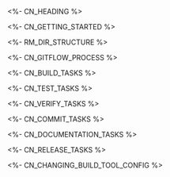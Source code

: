 <!--[CN_HEADING]-->
<%- CN_HEADING %>

<!--[]-->

<!--[CN_GETTING_STARTED]-->
<%- CN_GETTING_STARTED %>

<!--[]-->

<!--[RM_DIR_STRUCTURE]-->
<%- RM_DIR_STRUCTURE %>

<!--[]-->

<!--[CN_GITFLOW_PROCESS]-->
<%- CN_GITFLOW_PROCESS %>

<!--[]-->

<!--[CN_BUILD_TASKS]-->
<%- CN_BUILD_TASKS %>

<!--[]-->

<!--[CN_TEST_TASKS]-->
<%- CN_TEST_TASKS %>

<!--[]-->

<!--[CN_VERIFY_TASKS]-->
<%- CN_VERIFY_TASKS %>

<!--[]-->

<!--[CN_COMMIT_TASKS]-->
<%- CN_COMMIT_TASKS %>

<!--[]-->

<!--[CN_DOCUMENTATION_TASKS]-->
<%- CN_DOCUMENTATION_TASKS %>

<!--[]-->

<!--[CN_RELEASE_TASKS]-->
<%- CN_RELEASE_TASKS %>

<!--[]-->


<!--[CN_CHANGING_BUILD_TOOL_CONFIG]-->
<%- CN_CHANGING_BUILD_TOOL_CONFIG %>

<!--[]-->



